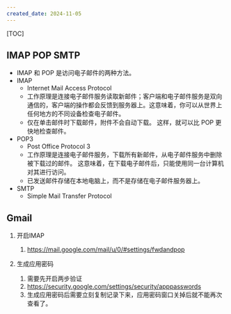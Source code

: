 ```yaml
---
created_date: 2024-11-05
---
```


[TOC]

## IMAP POP SMTP

- IMAP 和 POP 是访问电子邮件的两种方法。
- IMAP
  - Internet Mail Access Protocol
  - 工作原理是连接电子邮件服务读取新邮件；客户端和电子邮件服务是双向通信的，客户端的操作都会反馈到服务器上。这意味着，你可以从世界上任何地方的不同设备检查电子邮件。
  - 仅在单击邮件时下载邮件，附件不会自动下载。 这样，就可以比 POP 更快地检查邮件。
- POP3
  - Post Office Protocol 3
  - 工作原理是连接电子邮件服务，下载所有新邮件，从电子邮件服务中删除被下载过的邮件。 这意味着，在下载电子邮件后，只能使用同一台计算机对其进行访问。
  - 已发送邮件存储在本地电脑上，而不是存储在电子邮件服务器上。
- SMTP
  - Simple Mail Transfer Protocol

## Gmail

1. 开启IMAP

   1. https://mail.google.com/mail/u/0/#settings/fwdandpop

2. 生成应用密码

   1. 需要先开启两步验证
   2. https://security.google.com/settings/security/apppasswords
   3. 生成应用密码后需要立刻复制记录下来，应用密码窗口关掉后就不能再次查看了。
